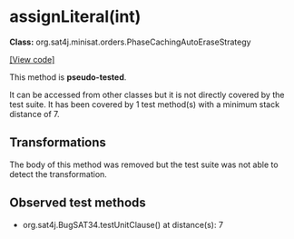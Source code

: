 # assignLiteral(int)

**Class:** org.sat4j.minisat.orders.PhaseCachingAutoEraseStrategy

[[View code]](https://gitlab.ow2.org/sat4j/sat4j/blob/09e9173e400ea6c1794354ca54c36607c53391ff/org.sat4j.core/src/main/java//org/sat4j/minisat/orders/PhaseCachingAutoEraseStrategy.java#L46)

This method is **pseudo-tested**.


It can be accessed from other classes but it is not directly covered by the test suite. 
It has been covered by 1 test method(s) with a minimum stack distance of 7.

## Transformations

The body of this method was removed but the test suite was not able to detect the transformation.



## Observed test methods

* org.sat4j.BugSAT34.testUnitClause() at distance(s): 7

